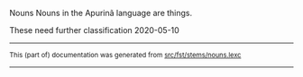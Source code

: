 Nouns
Nouns in the Apurinã language are things.

These need further classification 2020-05-10

* * *

<small>This (part of) documentation was generated from [src/fst/stems/nouns.lexc](https://github.com/giellalt//blob/main/src/fst/stems/nouns.lexc)</small>

---

